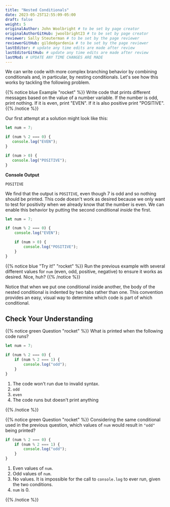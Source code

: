 ```yaml
---
title: "Nested Conditionals"
date: 2023-05-25T12:55:09-05:00
draft: false
weight: 5
originalAuthor: John Woolbright # to be set by page creator
originalAuthorGitHub: jwoolbright23 # to be set by page creator
reviewer: Sally Steuterman # to be set by the page reviewer
reviewerGitHub: gildedgardenia # to be set by the page reviewer
lastEditor: # update any time edits are made after review
lastEditorGitHub: # update any time edits are made after review
lastMod: # UPDATE ANY TIME CHANGES ARE MADE
---
```


We can write code with more complex branching behavior by combining conditionals and, in particular, by nesting conditionals. Let's see how this works by tackling the following problem.

{{% notice blue Example "rocket" %}}
Write code that prints different messages based on the value of a number variable. If the number is odd, print nothing. If it is even, print "EVEN". If it is also positive print "POSITIVE".
{{% /notice %}}

Our first attempt at a solution might look like this:

```javascript
let num = 7;

if (num % 2 === 0) {
   console.log("EVEN");
}

if (num > 0) {
   console.log("POSITIVE");
}
```

**Console Output**

```console
POSITIVE
```

We find that the output is `POSITIVE`, even though 7 is odd and so nothing should be printed. This code doesn't work as desired because we only want to test for positivity when we already know that the number is even. We can enable this behavior by putting the second conditional *inside* the first.

```javascript
let num = 7;

if (num % 2 === 0) {
    console.log("EVEN");

    if (num > 0) {
        console.log("POSITIVE");
    }
}
```

{{% notice blue "Try it!" "rocket" %}}
Run the previous example with several different values for `num` (even, odd, positive, negative) to ensure it works as desired. Nice, huh?
{{% /notice %}}

Notice that when we put one conditional inside another, the body of the nested conditional is indented by two tabs rather than one. This convention provides an easy, visual way to determine which code is part of which conditional.

## Check Your Understanding

{{% notice green Question "rocket" %}}
What is printed when the following code runs?

```javascript
let num = 7;

if (num % 2 === 0) {
    if (num % 2 === 1) {
        console.log("odd");
    }
}
```

1. The code won't run due to invalid syntax.
2. `odd`
3. `even`
4. The code runs but doesn't print anything

<!-- Solution: The code runs but doesn't print anything -->
{{% /notice %}}

{{% notice green Question "rocket" %}}
Considering the same conditional used in the previous question, which values of `num` would result in `"odd"` being printed?

```javascript
if (num % 2 === 0) {
    if (num % 2 === 1) {
        console.log("odd");
    }
}
```

1. Even values of `num`.
2. Odd values of `num`.
3. No values. It is impossible for the call to `console.log` to ever run, given the two conditions.
4. `num` is 0.

<!-- Solution: No values. -->
{{% /notice %}}